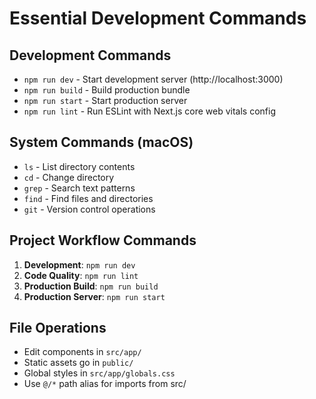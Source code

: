 # Essential Development Commands

## Development Commands
- `npm run dev` - Start development server (http://localhost:3000)
- `npm run build` - Build production bundle
- `npm run start` - Start production server
- `npm run lint` - Run ESLint with Next.js core web vitals config

## System Commands (macOS)
- `ls` - List directory contents
- `cd` - Change directory
- `grep` - Search text patterns
- `find` - Find files and directories
- `git` - Version control operations

## Project Workflow Commands
1. **Development**: `npm run dev`
2. **Code Quality**: `npm run lint`
3. **Production Build**: `npm run build`
4. **Production Server**: `npm run start`

## File Operations
- Edit components in `src/app/`
- Static assets go in `public/`
- Global styles in `src/app/globals.css`
- Use `@/*` path alias for imports from src/